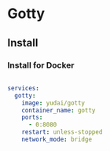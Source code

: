 # Gotty

## Install

### Install for Docker

```shell

```

```yml
services:
  gotty:
    image: yudai/gotty
    container_name: gotty
    ports:
      - 0:8080
    restart: unless-stopped
    network_mode: bridge
```
